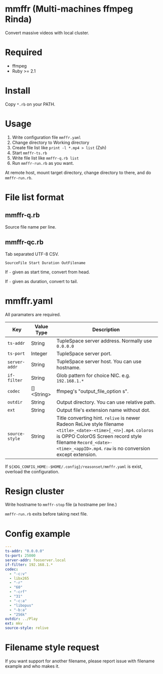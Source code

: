 # mmffr (Multi-machines ffmpeg Rinda)

Convert massive videos with local cluster.

# Required

* ffmpeg
* Ruby >= 2.1

# Install

Copy `*.rb` on your PATH.

# Usage

1. Write configuration file `mmffr.yaml`
2. Change directory to Working directory
3. Create file list like `print -l *.mp4 > list` (Zsh)
4. Start `mmffr-ts.rb`
5. Write file list like `mmffr-q.rb list`
6. Run `mmffr-run.rb` as you want.

At remote host, mount target directory, change directory to there, and do `mmffr-run.rb`.

# File list format

## mmffr-q.rb

Source file name per line.

## mmffr-qc.rb

Tab separated UTF-8 CSV.

```
SourceFile Start Duration OutFilename
```

If `-` given as start time, convert from head.

If `-` given as duration, convert to tail.

# mmffr.yaml

All paramaters are required.

|Key|Value Type|Description|
|------|-------|------------------|
|`ts-addr`|String|TupleSpace server address. Normally use `0.0.0.0`|
|`ts-port`|Integer|TupleSpace server port.|
|`server-addr`|String|TupleSpace server host. You can use hostname.|
|`if-filter`|String|Glob pattern for choice NIC. e.g. `192.168.1.*`|
|`codec`|[]\<String\>|ffmpeg's "output_file_option s".|
|`outdir`|String|Output directory. You can use relative path.|
|`ext`|String|Output file's extension name without dot.|
|`source-style`|String|Title converting hint. `relive` is newer Radeon ReLive style filename `<title>_<date>-<time>[_<n>].mp4`. `coloros` is OPPO ColorOS Screen record style filename `Record_<date>-<time>_<appID>.mp4`. `raw` is no conversion except extension.|

If `${XDG_CONFIG_HOME:-$HOME/.config}/reasonset/mmffr.yaml` is exist, overload the configuration.

# Resign cluster

Write hostname to `mmffr-stop` file (a hostname per line.)

`mmffr-run.rb` exits before taking next file.

# Config example

```yaml
---
ts-addr: "0.0.0.0"
ts-port: 25000
server-addr: fooserver.local
if-filter: 192.168.1.*
codec:
  - "-c:v"
  - libx265
  - "-r"
  - "60"
  - "-crf"
  - "31"
  - "-c:a"
  - "libopus"
  - "-b:a"
  - "256k"
outdir: ../Play
ext: mkv
source-style: relive
```

# Filename style request

If you want support for another filename, please report issue with filename example and who makes it.